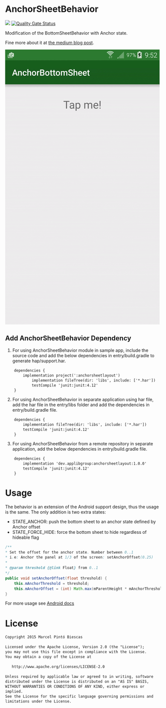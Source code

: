 # AnchorSheetBehavior
[![](https://jitpack.io/v/skimarxall/AnchorSheetBehavior.svg)](https://jitpack.io/#skimarxall/AnchorSheetBehavior)
[![Quality Gate Status](https://sonarcloud.io/api/project_badges/measure?project=applibgroup_AnchorSheetBehavior&metric=alert_status)](https://sonarcloud.io/dashboard?id=applibgroup_AnchorSheetBehavior)

Modification of the BottomSheetBehavior with Anchor state.

Fine more about it at [the medium blog post](https://medium.com/@marxallski/from-bottomsheetbehavior-to-anchorsheetbehavior-262ad7997286#.m02n38t27).

![](anchorsheetbehavior_demo.gif.gif)


## Add AnchorSheetBehavior Dependency
1. For using AnchorSheetBehavior module in sample app, include the source code and add the below dependencies in entry/build.gradle to generate hap/support.har.
```
	dependencies {
		implementation project(':anchorsheetlayout')
        	implementation fileTree(dir: 'libs', include: ['*.har'])
        	testCompile 'junit:junit:4.12'
	}
```
2. For using AnchorSheetBehavior in separate application using har file, add the har file in the entry/libs folder and add the dependencies in entry/build.gradle file.
```
	dependencies {
		implementation fileTree(dir: 'libs', include: ['*.har'])
		testCompile 'junit:junit:4.12'
	}

```
3. For using AnchorSheetBehavior from a remote repository in separate application, add the below dependencies in entry/build.gradle file.
```
	dependencies {
		implementation 'dev.applibgroup:anchorsheetlayout:1.0.0'
		testCompile 'junit:junit:4.12'
	}
```

# Usage

The behavior is an extension of the Android support design, thus the usage is the same.
The only addition is two extra states:
* STATE_ANCHOR: push the bottom sheet to an anchor state defined by Anchor offset
* STATE_FORCE_HIDE: force the bottom sheet to hide regardless of hideable flag

``` java
/**
* Set the offset for the anchor state. Number between 0..1
* i.e: Anchor the panel at 1/3 of the screen: setAnchorOffset(0.25)
*
* @param threshold {@link Float} from 0..1
*/
public void setAnchorOffset(float threshold) {
    this.mAnchorThreshold = threshold;
    this.mAnchorOffset = (int) Math.max(mParentHeight * mAnchorThreshold, mMinOffset);
}
```

For more usage see [Android docs](https://developer.android.com/reference/android/support/design/widget/BottomSheetBehavior.html)

License
=======

    Copyright 2015 Marcel Pintó Biescas

    Licensed under the Apache License, Version 2.0 (the "License");
    you may not use this file except in compliance with the License.
    You may obtain a copy of the License at

       http://www.apache.org/licenses/LICENSE-2.0

    Unless required by applicable law or agreed to in writing, software
    distributed under the License is distributed on an "AS IS" BASIS,
    WITHOUT WARRANTIES OR CONDITIONS OF ANY KIND, either express or implied.
    See the License for the specific language governing permissions and
    limitations under the License.

